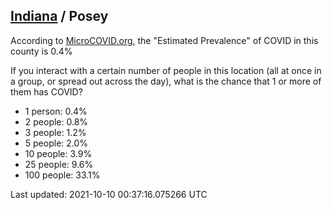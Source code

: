 
## [Indiana](/united-states/indiana) / Posey

According to [MicroCOVID.org](http://microcovid.org),
the "Estimated Prevalence" of COVID in this county is 0.4%

If you interact with a certain number of people in this location
(all at once in a group, or spread out across the day), what is the chance that
1 or more of them has COVID?

- 1 person: 0.4%
- 2 people: 0.8%
- 3 people: 1.2%
- 5 people: 2.0%
- 10 people: 3.9%
- 25 people: 9.6%
- 100 people: 33.1%

Last updated: 2021-10-10 00:37:16.075266 UTC
